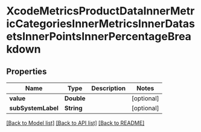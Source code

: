 # XcodeMetricsProductDataInnerMetricCategoriesInnerMetricsInnerDatasetsInnerPointsInnerPercentageBreakdown

## Properties
Name | Type | Description | Notes
------------ | ------------- | ------------- | -------------
**value** | **Double** |  | [optional] 
**subSystemLabel** | **String** |  | [optional] 

[[Back to Model list]](../README.md#documentation-for-models) [[Back to API list]](../README.md#documentation-for-api-endpoints) [[Back to README]](../README.md)


